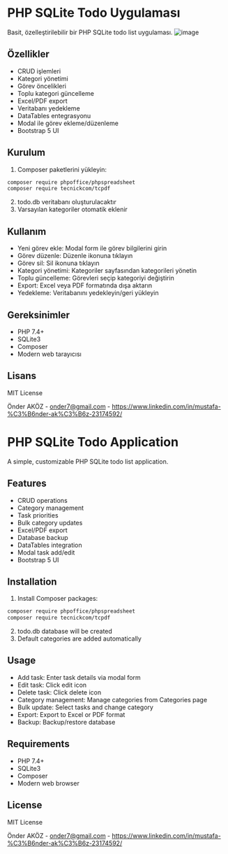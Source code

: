# PHP SQLite Todo Uygulaması

Basit, özelleştirilebilir bir PHP SQLite todo list uygulaması.
![image](https://github.com/user-attachments/assets/e0aef77f-a58c-4d3a-8525-26ec268e1d2c)

## Özellikler

- CRUD işlemleri
- Kategori yönetimi
- Görev öncelikleri
- Toplu kategori güncelleme
- Excel/PDF export
- Veritabanı yedekleme
- DataTables entegrasyonu
- Modal ile görev ekleme/düzenleme
- Bootstrap 5 UI

## Kurulum

1. Composer paketlerini yükleyin:
```bash
composer require phpoffice/phpspreadsheet
composer require tecnickcom/tcpdf
```

2. todo.db veritabanı oluşturulacaktır
3. Varsayılan kategoriler otomatik eklenir

## Kullanım

- Yeni görev ekle: Modal form ile görev bilgilerini girin
- Görev düzenle: Düzenle ikonuna tıklayın
- Görev sil: Sil ikonuna tıklayın
- Kategori yönetimi: Kategoriler sayfasından kategorileri yönetin
- Toplu güncelleme: Görevleri seçip kategoriyi değiştirin
- Export: Excel veya PDF formatında dışa aktarın
- Yedekleme: Veritabanını yedekleyin/geri yükleyin

## Gereksinimler

- PHP 7.4+
- SQLite3
- Composer
- Modern web tarayıcısı

## Lisans

MIT License

Önder AKÖZ - onder7@gmail.com - https://www.linkedin.com/in/mustafa-%C3%B6nder-ak%C3%B6z-23174592/

# PHP SQLite Todo Application

A simple, customizable PHP SQLite todo list application.

## Features

- CRUD operations
- Category management
- Task priorities
- Bulk category updates
- Excel/PDF export
- Database backup
- DataTables integration
- Modal task add/edit
- Bootstrap 5 UI

## Installation

1. Install Composer packages:
```bash
composer require phpoffice/phpspreadsheet
composer require tecnickcom/tcpdf
```

2. todo.db database will be created
3. Default categories are added automatically

## Usage

- Add task: Enter task details via modal form
- Edit task: Click edit icon
- Delete task: Click delete icon
- Category management: Manage categories from Categories page
- Bulk update: Select tasks and change category
- Export: Export to Excel or PDF format
- Backup: Backup/restore database

## Requirements

- PHP 7.4+
- SQLite3
- Composer
- Modern web browser

## License

MIT License

Önder AKÖZ - onder7@gmail.com - https://www.linkedin.com/in/mustafa-%C3%B6nder-ak%C3%B6z-23174592/
